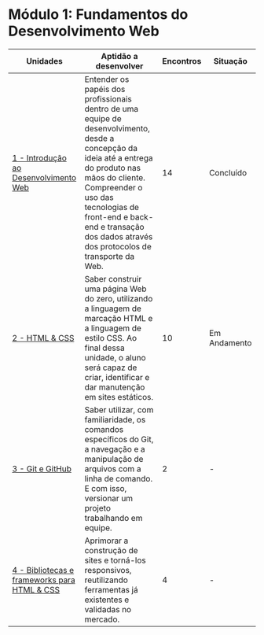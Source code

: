 # Módulo 1: Fundamentos do Desenvolvimento Web

| Unidades                                            | Aptidão a desenvolver                                                                                                                                                                                                                                                               | Encontros | Situação     |
|-----------------------------------------------------|-------------------------------------------------------------------------------------------------------------------------------------------------------------------------------------------------------------------------------------------------------------------------------------|-----------|--------------|
| [1 - Introdução ao Desenvolvimento Web ](u1/)       | Entender os papéis dos profissionais dentro de uma equipe de desenvolvimento, desde a concepção da ideia até a entrega do produto nas mãos do cliente. Compreender o uso das tecnologias de front-end e back-end e transação dos dados através dos protocolos de transporte da Web. | 14        | Concluído    |
| [2 - HTML & CSS](u2/)                               | Saber construir uma página Web do zero, utilizando a linguagem de marcação HTML e a linguagem de estilo CSS. Ao final dessa unidade, o aluno será capaz de criar, identificar e dar manutenção em sites estáticos.                                                                  | 10        | Em Andamento |
| [3 - Git e GitHub](u3/)                             | Saber utilizar, com familiaridade, os comandos específicos do Git, a navegação e a manipulação de arquivos com a linha de comando. E com isso, versionar um projeto trabalhando em equipe.                                                                                          | 2         | -            |
| [4 - Bibliotecas e frameworks para HTML & CSS](u4/) | Aprimorar a construção de sites e torná-los responsivos, reutilizando ferramentas já existentes e validadas no mercado.                                                                                                                                                             | 4         | -            |
